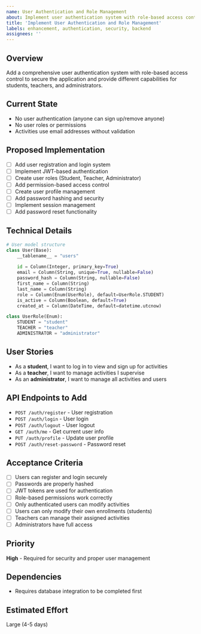 ```yaml
---
name: User Authentication and Role Management
about: Implement user authentication system with role-based access control
title: 'Implement User Authentication and Role Management'
labels: enhancement, authentication, security, backend
assignees: ''
---
```


## Overview
Add a comprehensive user authentication system with role-based access control to secure the application and provide different capabilities for students, teachers, and administrators.

## Current State
- No user authentication (anyone can sign up/remove anyone)
- No user roles or permissions
- Activities use email addresses without validation

## Proposed Implementation
- [ ] Add user registration and login system
- [ ] Implement JWT-based authentication
- [ ] Create user roles (Student, Teacher, Administrator)
- [ ] Add permission-based access control
- [ ] Create user profile management
- [ ] Add password hashing and security
- [ ] Implement session management
- [ ] Add password reset functionality

## Technical Details
```python
# User model structure
class User(Base):
    __tablename__ = "users"
    
    id = Column(Integer, primary_key=True)
    email = Column(String, unique=True, nullable=False)
    password_hash = Column(String, nullable=False)
    first_name = Column(String)
    last_name = Column(String)
    role = Column(Enum(UserRole), default=UserRole.STUDENT)
    is_active = Column(Boolean, default=True)
    created_at = Column(DateTime, default=datetime.utcnow)

class UserRole(Enum):
    STUDENT = "student"
    TEACHER = "teacher"
    ADMINISTRATOR = "administrator"
```

## User Stories
- As a **student**, I want to log in to view and sign up for activities
- As a **teacher**, I want to manage activities I supervise
- As an **administrator**, I want to manage all activities and users

## API Endpoints to Add
- `POST /auth/register` - User registration
- `POST /auth/login` - User login
- `POST /auth/logout` - User logout
- `GET /auth/me` - Get current user info
- `PUT /auth/profile` - Update user profile
- `POST /auth/reset-password` - Password reset

## Acceptance Criteria
- [ ] Users can register and login securely
- [ ] Passwords are properly hashed
- [ ] JWT tokens are used for authentication
- [ ] Role-based permissions work correctly
- [ ] Only authenticated users can modify activities
- [ ] Users can only modify their own enrollments (students)
- [ ] Teachers can manage their assigned activities
- [ ] Administrators have full access

## Priority
**High** - Required for security and proper user management

## Dependencies
- Requires database integration to be completed first

## Estimated Effort
Large (4-5 days)
